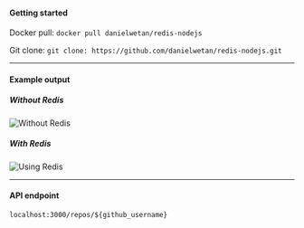 #### Getting started
Docker pull: ```docker pull danielwetan/redis-nodejs```

Git clone: ```git clone: https://github.com/danielwetan/redis-nodejs.git```

---

#### Example output

##### Without Redis
![Without Redis](https://github.com/danielwetan/redis-nodejs/blob/master/without_redis.png?raw=true)

##### With Redis
![Using Redis](https://github.com/danielwetan/redis-nodejs/blob/master/with_redis.png?raw=true)

---

#### API endpoint
```localhost:3000/repos/${github_username}```
